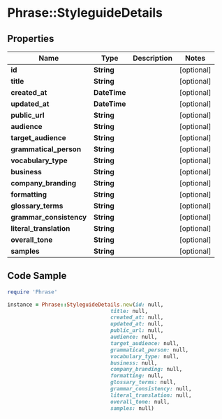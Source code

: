 # Phrase::StyleguideDetails

## Properties

Name | Type | Description | Notes
------------ | ------------- | ------------- | -------------
**id** | **String** |  | [optional] 
**title** | **String** |  | [optional] 
**created_at** | **DateTime** |  | [optional] 
**updated_at** | **DateTime** |  | [optional] 
**public_url** | **String** |  | [optional] 
**audience** | **String** |  | [optional] 
**target_audience** | **String** |  | [optional] 
**grammatical_person** | **String** |  | [optional] 
**vocabulary_type** | **String** |  | [optional] 
**business** | **String** |  | [optional] 
**company_branding** | **String** |  | [optional] 
**formatting** | **String** |  | [optional] 
**glossary_terms** | **String** |  | [optional] 
**grammar_consistency** | **String** |  | [optional] 
**literal_translation** | **String** |  | [optional] 
**overall_tone** | **String** |  | [optional] 
**samples** | **String** |  | [optional] 

## Code Sample

```ruby
require 'Phrase'

instance = Phrase::StyleguideDetails.new(id: null,
                                 title: null,
                                 created_at: null,
                                 updated_at: null,
                                 public_url: null,
                                 audience: null,
                                 target_audience: null,
                                 grammatical_person: null,
                                 vocabulary_type: null,
                                 business: null,
                                 company_branding: null,
                                 formatting: null,
                                 glossary_terms: null,
                                 grammar_consistency: null,
                                 literal_translation: null,
                                 overall_tone: null,
                                 samples: null)
```


